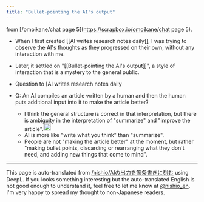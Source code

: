 ```yaml
---
title: "Bullet-pointing the AI's output"
---
```



from [/omoikane/chat page 5](https://scrapbox.io/omoikane/chat page 5).
- When I first created [[AI writes research notes daily]], I was trying to observe the AI's thoughts as they progressed on their own, without any interaction with me.
- Later, it settled on "[[Bullet-pointing the AI's output]]", a style of interaction that is a mystery to the general public.


- Question to [AI writes research notes daily
- Q: An AI compiles an article written by a human and then the human puts additional input into it to make the article better?
    - I think the general structure is correct in that interpretation, but there is ambiguity in the interpretation of "summarize" and "improve the article".<img src='https://scrapbox.io/api/pages/nishio-en/nishio/icon' alt='nishio.icon' height="19.5"/>
    - AI is more like "write what you think" than "summarize".
    - People are not "making the article better" at the moment, but rather "making bullet points, discarding or rearranging what they don't need, and adding new things that come to mind".
---
This page is auto-translated from [/nishio/AIの出力を箇条書きに刻む](https://scrapbox.io/nishio/AIの出力を箇条書きに刻む) using DeepL. If you looks something interesting but the auto-translated English is not good enough to understand it, feel free to let me know at [@nishio_en](https://twitter.com/nishio_en). I'm very happy to spread my thought to non-Japanese readers.